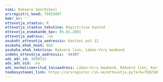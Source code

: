 ```yaml
---
nimi: Rakvere Spordikool
ariregistri_kood: 75025087
kmkr_nr: ''
ettevotja_staatus: R
ettevotja_staatus_tekstina: Registrisse kantud
ettevotja_esmakande_kpv: 05.03.2001
ettevotja_aadress: .na
asukoht_ettevotja_aadressis: Kastani pst 12
asukoha_ehak_kood: 663
asukoha_ehak_tekstina: Rakvere linn, Lääne-Viru maakond
indeks_ettevotja_aadressis: '44307'
ads_adr_id: 2699315
ads_ads_oid: .na
ads_normaliseeritud_taisaadress: Lääne-Viru maakond, Rakvere linn, Kastani pst 12
teabesysteemi_link: https://ariregister.rik.ee/ettevotja.py?ark=75025087&ref=rekvisiidid
---
```

